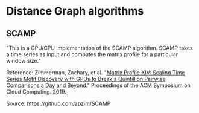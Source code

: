 # Distance Graph algorithms

## SCAMP

"This is a GPU/CPU implementation of the SCAMP algorithm. SCAMP takes a time series as input and computes the matrix profile for a particular window size."

Reference: Zimmerman, Zachary, et al. "[Matrix Profile XIV: Scaling Time Series Motif Discovery with GPUs to Break a Quintillion Pairwise Comparisons a Day and Beyond.](https://www.cs.ucr.edu/~eamonn/SCAMP-camera-ready-final1.pdf)" Proceedings of the ACM Symposium on Cloud Computing. 2019.

Source: https://github.com/zpzim/SCAMP
